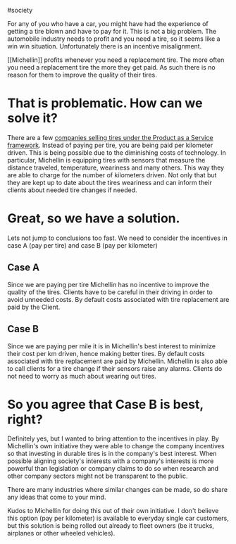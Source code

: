 #society 

For any of you who have a car, you might have had the experience of getting a tire blown and have to pay for it. This is not a big problem. The automobile industry needs to profit and you need a tire, so it seems like a win win situation. Unfortunately there is an incentive misalignment.

[[Michellin]] profits whenever you need a replacement tire. The more often you need a replacement tire the more they get paid. As such there is no reason for them to improve the quality of their tires.

# That is problematic. How can we solve it?
There are a few [companies selling tires under the Product as a Service framework](https://www.iotworldtoday.com/iiot/a-look-at-michelin-s-product-as-a-service-strategy). Instead of paying per tire, you are being paid per kilometer driven. This is being possible due to the diminishing costs of technology. In particular, Michellin is equipping tires with sensors that measure the distance traveled, temperature, weariness and many others. This way they are able to charge for the number of kilometers driven. Not only that but they are kept up to date about the tires weariness and can inform their clients about needed tire changes if needed.

# Great, so we have a solution.
Lets not jump to conclusions too fast. We need to consider the incentives in case A (pay per tire) and case B (pay per kilometer)

## Case A
Since we are paying per tire Michellin has no incentive to improve the quality of the tires. Clients have to be careful in their driving in order to avoid unneeded costs. By default costs associated with tire replacement are paid by the Client.

## Case B
Since we are paying per mile it is in Michellin's best interest to minimize their cost per km driven, hence making better tires. By default costs associated with tire replacement are paid by Michellin. Michellin is also able to call clients for a tire change if their sensors raise any alarms. Clients do not need to worry as much about wearing out tires.

# So you agree that Case B is best, right?
Definitely yes, but I wanted to bring attention to the incentives in play. By Michellin's own initiative they were able to change the company incentives so that investing in durable tires is in the company's best interest. When possible aligning society's interests with a company's interests is more powerful than legislation or company claims to do so when research and other company sectors might not be transparent to the public.

There are many industries where similar changes can be made, so do share any ideas that come to your mind.

Kudos to Michellin for doing this out of their own initiative. I don't believe this option (pay per kilometer) is available to everyday single car customers, but this solution is being rolled out already to fleet owners (be it trucks, airplanes or other wheeled vehicles).